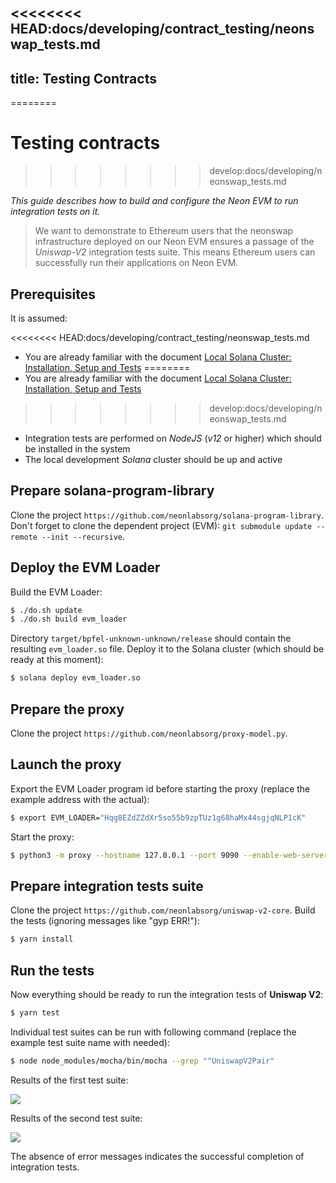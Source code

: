 <<<<<<<< HEAD:docs/developing/contract_testing/neonswap_tests.md
---
title: Testing Contracts
---
========
# Testing contracts
>>>>>>>> develop:docs/developing/neonswap_tests.md

*This guide describes how to build and configure the Neon EVM to run integration tests on it.*  

> We want to demonstrate to Ethereum users that the neonswap infrastructure deployed on our Neon EVM ensures a passage of the *Uniswap-V2* integration tests suite. This means Ethereum users can successfully run their applications on Neon EVM.

## Prerequisites

It is assumed:

<<<<<<<< HEAD:docs/developing/contract_testing/neonswap_tests.md
* You are already familiar with the document [Local Solana Cluster: Installation, Setup and Tests](developing/dev_environment/solana_cluster/cluster_installation.md)
========
* You are already familiar with the document [Local Solana Cluster: Installation, Setup and Tests](https://docs.neonlabs.org/docs/solana_cluster/cluster_installation)
>>>>>>>> develop:docs/developing/neonswap_tests.md
* Integration tests are performed on *NodeJS* (*v12* or higher) which should be installed in the system
* The local development *Solana* cluster should be up and active

## Prepare solana-program-library

Clone the project `https://github.com/neonlabsorg/solana-program-library`. Don't forget to clone the dependent project (EVM): `git submodule update --remote --init --recursive`.

## Deploy the EVM Loader

Build the EVM Loader:
```sh
$ ./do.sh update
$ ./do.sh build evm_loader
```
Directory `target/bpfel-unknown-unknown/release` should contain the resulting `evm_loader.so` file. Deploy it to the Solana cluster (which should be ready at this moment):
```sh
$ solana deploy evm_loader.so
```

## Prepare the proxy

Clone the project `https://github.com/neonlabsorg/proxy-model.py`.

## Launch the proxy

Export the EVM Loader program id before starting the proxy (replace the example address with the actual):
```sh
$ export EVM_LOADER="Hqg8EZdZZdXr5so55b9zpTUz1g68haMx44sgjqNLP1cK"
```
Start the proxy:
```sh
$ python3 -m proxy --hostname 127.0.0.1 --port 9090 --enable-web-server --plugins proxy.plugin.SolanaProxyPlugin --num-workers=1
```

## Prepare integration tests suite

Clone the project `https://github.com/neonlabsorg/uniswap-v2-core`. Build the tests (ignoring messages like "gyp ERR!"):
```sh
$ yarn install
```

## Run the tests

Now everything should be ready to run the integration tests of **Uniswap V2**:
```sh
$ yarn test
```
Individual test suites can be run with following command (replace the example test suite name with needed):
```sh
$ node node_modules/mocha/bin/mocha --grep "^UniswapV2Pair"
```

Results of the first test suite:  
<p align="center">  

![](../neonswap/img/neonswap-tests-1.png)</p>

Results of the second test suite:  
<p align="center">  

![](../neonswap/img/neonswap-tests-2.png)</p>

The absence of error messages indicates the successful completion of integration tests.
